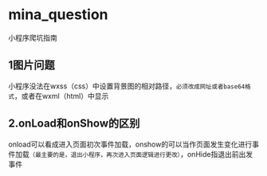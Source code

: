 # mina_question
小程序爬坑指南
## 1图片问题
小程序没法在wxss（css）中设置背景图的相对路径，`必须改成网址或者base64格式`，或者在wxml（html）中显示
## 2.onLoad和onShow的区别
onload可以看成进入页面初次事件加载，onshow的可以当作页面发生变化进行事件加载`（最主要的是，退出小程序，再次进入页面逻辑进行更改）`，onHide指退出前出发事件

